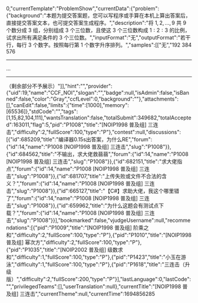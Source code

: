 0,"currentTemplate":"ProblemShow","currentData":{"problem":{"background":"本题为提交答案题，您可以写程序或手算在本机上算出答案后，直接提交答案文本，也可提交答案生成程序。","description":"将 $1, 2, \ldots , 9$ 共 $9$ 个数分成 $3$ 组，分别组成 $3$ 个三位数，且使这 $3$ 个三位数构成 $1 : 2 : 3$ 的比例，试求出所有满足条件的 $3$ 个三位数。","inputFormat":"无","outputFormat":"若干行，每行 $3$ 个数字。按照每行第 $1$ 个数字升序排列。","samples":[["无","192 384 576
* * *
...

* * *
（剩余部分不予展示）"]],"hint":"","provider":{"uid":19,"name":"CCF_NOI","slogan":"","badge":null,"isAdmin":false,"isBanned":false,"color":"Gray","ccfLevel":0,"background":""},"attachments":[],"canEdit":false,"limits":{"time":[1000],"memory":[65536]},"stdCode":"","tags":[1,15,82,104,111],"wantsTranslation":false,"totalSubmit":349682,"totalAccepted":163011,"flag":5,"pid":"P1008","title":"[NOIP1998 普及组] 三连击","difficulty":2,"fullScore":100,"type":"P"},"contest":null,"discussions":[{"id":685209,"title":"编译器0.15s出答案，为什么RE","forum":{"id":14,"name":"P1008 [NOIP1998 普及组] 三连击","slug":"P1008"}},{"id":684562,"title":"不输出，求大佬救蒻蒻","forum":{"id":14,"name":"P1008 [NOIP1998 普及组] 三连击","slug":"P1008"}},{"id":682151,"title":"求大佬指点","forum":{"id":14,"name":"P1008 [NOIP1998 普及组] 三连击","slug":"P1008"}},{"id":681707,"title":"上传失败或文件不合法的含义？","forum":{"id":14,"name":"P1008 [NOIP1998 普及组] 三连击","slug":"P1008"}},{"id":665127,"title":"【C#】求助大佬，我这个哪里错了","forum":{"id":14,"name":"P1008 [NOIP1998 普及组] 三连击","slug":"P1008"}},{"id":659962,"title":"为什么这题会有测试点下载？","forum":{"id":14,"name":"P1008 [NOIP1998 普及组] 三连击","slug":"P1008"}}],"bookmarked":false,"vjudgeUsername":null,"recommendations":[{"pid":"P1009","title":"[NOIP1998 普及组] 阶乘之和","difficulty":2,"fullScore":100,"type":"P"},{"pid":"P1010","title":"[NOIP1998 普及组] 幂次方","difficulty":2,"fullScore":100,"type":"P"},{"pid":"P1035","title":"[NOIP2002 普及组] 级数求和","difficulty":1,"fullScore":100,"type":"P"},{"pid":"P1423","title":"小玉在游泳","difficulty":1,"fullScore":100,"type":"P"},{"pid":"P1618","title":"三连击（升级版）","difficulty":2,"fullScore":200,"type":"P"}],"lastLanguage":0,"lastCode":"","privilegedTeams":[],"userTranslation":null},"currentTitle":"[NOIP1998 普及组] 三连击","currentTheme":null,"currentTime":1694856285